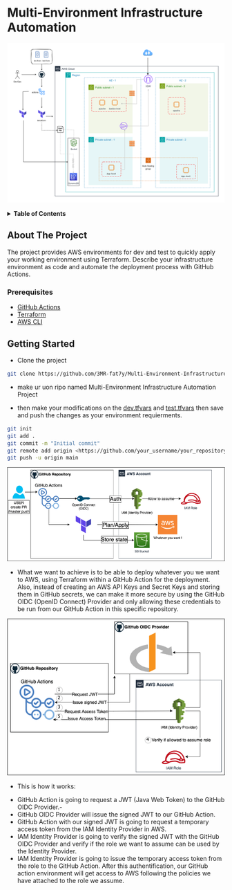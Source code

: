 # Multi-Environment Infrastructure Automation

![Diagram](./pics/ENVIRONMENT%20ARCHITECTURE.png)

<!-- ## Table of Contents -->
<details>
  <summary><b>Table of Contents</b></summary>
  <ol>
    <li><a href="#about-the-project">About The Project</a></li>
    <li><a href="#prerequisites">Prerequisites</a></li>
    <li><a href="#getting-started">Getting Started</a></li>
    <li><a href="#usage">Usage</a></li>
  </ol>
</details>

## About The Project
The project provides AWS environments for dev and test to quickly apply your working environment using Terraform. Describe your infrastructure environment as code and automate the deployment process with GitHub Actions.

### Prerequisites
- [GitHub Actions](https://github.com/3MR-fat7y/Multi-Environment-Infrastructure-Automation-Project/actions/new)
- [Terraform](https://www.terraform.io/downloads.html)
- [AWS CLI](https://docs.aws.amazon.com/cli/latest/userguide/install-cliv2.html)

## Getting Started

* Clone the project
```bash
git clone https://github.com/3MR-fat7y/Multi-Environment-Infrastructure-Automation-Project

```

* make ur uon ripo named Multi-Environment Infrastructure Automation Project 

* then make your modifications on the [dev.tfvars][dev.tfvars-url] and [test.tfvars][test.tfvars-url] then save and push the changes as your environment requierments.

```bash
git init
git add .
git commit -m "Initial commit"
git remote add origin <https://github.com/your_username/your_repository.git>
git push -u origin main
```



<!-- [Next][Next-url]
[Next-url]: https://nextjs.org/ -->

[dev.tfvars-url]: https://github.com/3MR-fat7y/Multi-Environment-Infrastructure-Automation-Project/blob/master/main%20enviroment/dev.tfvars
[test.tfvars-url]: https://github.com/3MR-fat7y/Multi-Environment-Infrastructure-Automation-Project/blob/master/main%20enviroment/test.tfvars



![Diagram](./pics/GitHub%20action%20setup.png)
* What we want to achieve is to be able to deploy whatever you we want to AWS, using Terraform within a GitHub Action for the deployment. Also, instead of creating an AWS API Keys and Secret Keys and storing them in GitHub secrets, we can make it more secure by using the GitHub OIDC (OpenID Connect) Provider and only allowing these credentials to be run from our GitHub Action in this specific repository.

![Diagram](./pics/OIDC%20provider%20authentification.png)
* This is how it works:
- GitHub Action is going to request a JWT (Java Web Token) to the GitHub OIDC Provider.- 
- GitHub OIDC Provider will issue the signed JWT to our GitHub Action.
- GitHub Action with our signed JWT is going to request a temporary access token from the IAM Identity Provider in AWS.
- IAM Identity Provider is going to verify the signed JWT with the GitHub OIDC Provider and verify if the role we want to assume can be used by the Identity Provider.
- IAM Identity Provider is going to issue the temporary access token from the role to the GitHub Action. After this authentification, our GitHub action environment will get access to AWS following the policies we have attached to the role we assume.